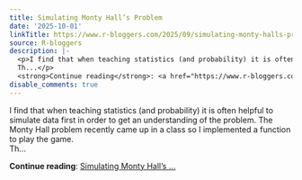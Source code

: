 ```yaml
---
title: Simulating Monty Hall’s Problem
date: '2025-10-01'
linkTitle: https://www.r-bloggers.com/2025/09/simulating-monty-halls-problem/
source: R-bloggers
description: |-
  <p>I find that when teaching statistics (and probability) it is often helpful to simulate data first in order to get an understanding of the problem. The Monty Hall problem recently came up in a class so I implemented a function to play the game.<br />
  Th...</p>
  <strong>Continue reading</strong>: <a href="https://www.r-bloggers.com/2025/09/simulating-monty-halls-problem/">Simulating Monty Hall’s ...
disable_comments: true
---
```

<p>I find that when teaching statistics (and probability) it is often helpful to simulate data first in order to get an understanding of the problem. The Monty Hall problem recently came up in a class so I implemented a function to play the game.<br />
Th...</p>
<strong>Continue reading</strong>: <a href="https://www.r-bloggers.com/2025/09/simulating-monty-halls-problem/">Simulating Monty Hall’s ...